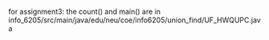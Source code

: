 for assignment3:
the count() and main() are in info_6205/src/main/java/edu/neu/coe/info6205/union_find/UF_HWQUPC.java
